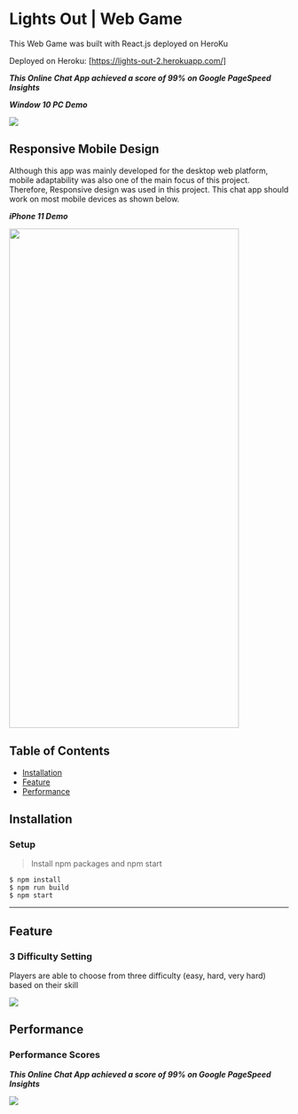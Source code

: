 # Lights Out | Web Game

This Web Game was built with React.js deployed on HeroKu

Deployed on Heroku: [https://lights-out-2.herokuapp.com/]

***This Online Chat App achieved a score of 99% on Google PageSpeed Insights***

***Window 10 PC Demo***

<img src="https://github.com/jeffylau50/LightsOutGame/blob/master/image/pcDemo1.gif"/>


## Responsive Mobile Design

Although this app was mainly developed for the desktop web platform, mobile adaptability was also one of the main focus of this project. Therefore, Responsive design was used in this project. This chat app should work on most mobile devices as shown below.

***iPhone 11 Demo***

<img src="https://github.com/jeffylau50/OnlineChatApp/blob/master/demo/mobileDemo1.gif" width="414" height="900"/>



## Table of Contents

- [Installation](#installation)
- [Feature](#feature)
- [Performance](#Performance)

## Installation  
  
### Setup

> Install npm packages and npm start

```shell
$ npm install
$ npm run build
$ npm start

```

---

## Feature


### 3 Difficulty Setting

Players are able to choose from three difficulty (easy, hard, very hard) based on their skill

<img src='https://res.cloudinary.com/djgjwxdih/image/upload/v1650176141/github/IconRandom_k0v6pp.gif'>


## Performance

### Performance Scores

***This Online Chat App achieved a score of 99% on Google PageSpeed Insights***

<img src="https://github.com/jeffylau50/LightsOutGame/blob/master/image/score.PNG"/>
